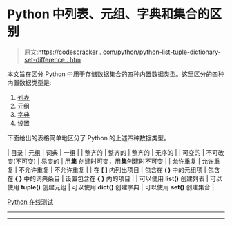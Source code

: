 # Python 中列表、元组、字典和集合的区别

> 原文:[https://codescracker . com/python/python-list-tuple-dictionary-set-difference . htm](https://codescracker.com/python/python-list-tuple-dictionary-set-difference.htm)

本文旨在区分 Python 中用于存储数据集合的四种内置数据类型。这里区分的四种内置数据类型是:

1.  [列表](/python/python-lists.htm)
2.  [元组](/python/python-tuples.htm)
3.  [字典](/python/python-dictionary.htm)
4.  [设置](/python/python-set.htm)

下面给出的表格简单地区分了 Python 的上述四种数据类型。

| 目录 | 元组 | 词典 | 一组 |
| 整齐的 | 整齐的 | 整齐的 | 无序的 |
| 可变的 | 不可改变(不可变) | 易变的 | 用**集**
创建时可变，用**集**创建时不可变 |
| 允许重复 | 允许重复 | 不允许重复 | 不允许重复 |
| 在 **[ ]** 内列出项目 | 包含在 **( )** 中的元组项 | 包含在 **{ }** 中的词典条目 | 设置包含在 **{ }** 内的项目 |
| 可以使用 **list()** 创建列表 | 可以使用 **tuple()** 创建元组 | 可以使用 **dict()** 创建字典 | 可以使用 **set()** 创建集合 |

[Python 在线测试](/exam/showtest.php?subid=10)

* * *

* * *